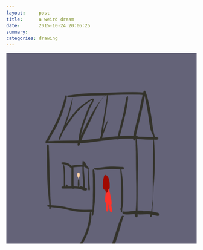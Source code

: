 ```yaml
---
layout:     post
title:      a weird dream
date:       2015-10-24 20:06:25
summary:    
categories: drawing
---
```

![a weird dream](/images/blog/a-weird-dream.png "reimagined version")
